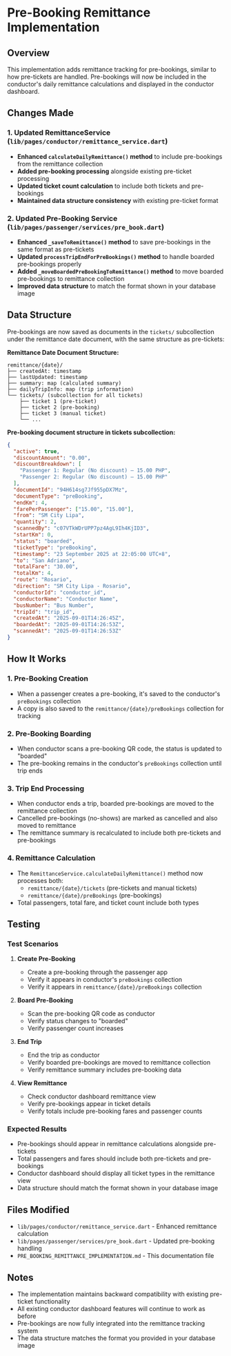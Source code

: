 # Pre-Booking Remittance Implementation

## Overview

This implementation adds remittance tracking for pre-bookings, similar to how pre-tickets are handled. Pre-bookings will now be included in the conductor's daily remittance calculations and displayed in the conductor dashboard.

## Changes Made

### 1. Updated RemittanceService (`lib/pages/conductor/remittance_service.dart`)

- **Enhanced `calculateDailyRemittance()` method** to include pre-bookings from the remittance collection
- **Added pre-booking processing** alongside existing pre-ticket processing
- **Updated ticket count calculation** to include both tickets and pre-bookings
- **Maintained data structure consistency** with existing pre-ticket format

### 2. Updated Pre-Booking Service (`lib/pages/passenger/services/pre_book.dart`)

- **Enhanced `_saveToRemittance()` method** to save pre-bookings in the same format as pre-tickets
- **Updated `processTripEndForPreBookings()` method** to handle boarded pre-bookings properly
- **Added `_moveBoardedPreBookingToRemittance()` method** to move boarded pre-bookings to remittance collection
- **Improved data structure** to match the format shown in your database image

## Data Structure

Pre-bookings are now saved as documents in the `tickets/` subcollection under the remittance date document, with the same structure as pre-tickets:

**Remittance Date Document Structure:**

```
remittance/{date}/
├── createdAt: timestamp
├── lastUpdated: timestamp
├── summary: map (calculated summary)
├── dailyTripInfo: map (trip information)
└── tickets/ (subcollection for all tickets)
    ├── ticket 1 (pre-ticket)
    ├── ticket 2 (pre-booking)
    ├── ticket 3 (manual ticket)
    └── ...
```

**Pre-booking document structure in tickets subcollection:**

```json
{
  "active": true,
  "discountAmount": "0.00",
  "discountBreakdown": [
    "Passenger 1: Regular (No discount) — 15.00 PHP",
    "Passenger 2: Regular (No discount) — 15.00 PHP"
  ],
  "documentId": "94H614sg7Jf955pDX7Mz",
  "documentType": "preBooking",
  "endKm": 4,
  "farePerPassenger": ["15.00", "15.00"],
  "from": "SM City Lipa",
  "quantity": 2,
  "scannedBy": "c07VTkWDrUPP7pz4AgL9Ih4KjID3",
  "startKm": 0,
  "status": "boarded",
  "ticketType": "preBooking",
  "timestamp": "23 September 2025 at 22:05:00 UTC+8",
  "to": "San Adriano",
  "totalFare": "30.00",
  "totalKm": 4,
  "route": "Rosario",
  "direction": "SM City Lipa - Rosario",
  "conductorId": "conductor_id",
  "conductorName": "Conductor Name",
  "busNumber": "Bus Number",
  "tripId": "trip_id",
  "createdAt": "2025-09-01T14:26:45Z",
  "boardedAt": "2025-09-01T14:26:53Z",
  "scannedAt": "2025-09-01T14:26:53Z"
}
```

## How It Works

### 1. Pre-Booking Creation

- When a passenger creates a pre-booking, it's saved to the conductor's `preBookings` collection
- A copy is also saved to the `remittance/{date}/preBookings` collection for tracking

### 2. Pre-Booking Boarding

- When conductor scans a pre-booking QR code, the status is updated to "boarded"
- The pre-booking remains in the conductor's `preBookings` collection until trip ends

### 3. Trip End Processing

- When conductor ends a trip, boarded pre-bookings are moved to the remittance collection
- Cancelled pre-bookings (no-shows) are marked as cancelled and also moved to remittance
- The remittance summary is recalculated to include both pre-tickets and pre-bookings

### 4. Remittance Calculation

- The `RemittanceService.calculateDailyRemittance()` method now processes both:
  - `remittance/{date}/tickets` (pre-tickets and manual tickets)
  - `remittance/{date}/preBookings` (pre-bookings)
- Total passengers, total fare, and ticket count include both types

## Testing

### Test Scenarios

1. **Create Pre-Booking**

   - Create a pre-booking through the passenger app
   - Verify it appears in conductor's `preBookings` collection
   - Verify it appears in `remittance/{date}/preBookings` collection

2. **Board Pre-Booking**

   - Scan the pre-booking QR code as conductor
   - Verify status changes to "boarded"
   - Verify passenger count increases

3. **End Trip**

   - End the trip as conductor
   - Verify boarded pre-bookings are moved to remittance collection
   - Verify remittance summary includes pre-booking data

4. **View Remittance**
   - Check conductor dashboard remittance view
   - Verify pre-bookings appear in ticket details
   - Verify totals include pre-booking fares and passenger counts

### Expected Results

- Pre-bookings should appear in remittance calculations alongside pre-tickets
- Total passengers and fares should include both pre-tickets and pre-bookings
- Conductor dashboard should display all ticket types in the remittance view
- Data structure should match the format shown in your database image

## Files Modified

- `lib/pages/conductor/remittance_service.dart` - Enhanced remittance calculation
- `lib/pages/passenger/services/pre_book.dart` - Updated pre-booking handling
- `PRE_BOOKING_REMITTANCE_IMPLEMENTATION.md` - This documentation file

## Notes

- The implementation maintains backward compatibility with existing pre-ticket functionality
- All existing conductor dashboard features will continue to work as before
- Pre-bookings are now fully integrated into the remittance tracking system
- The data structure matches the format you provided in your database image
